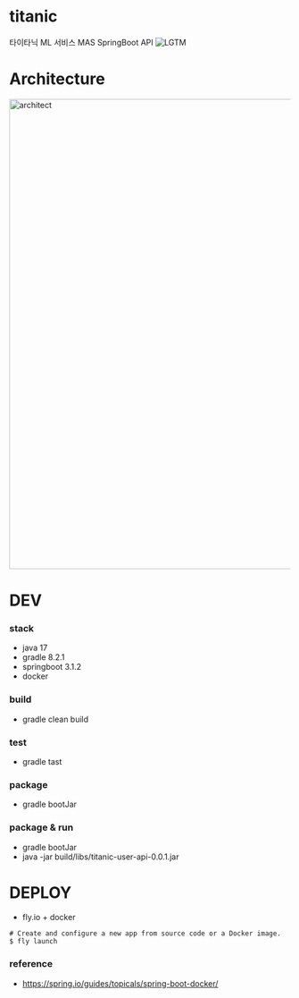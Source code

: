 # titanic
타이타닉 ML 서비스 MAS SpringBoot API
![LGTM](https://i.lgtm.fun/2j9q.gif)

# Architecture
<img width="841" alt="architect" src="https://github.com/jungssg/titanic/assets/131239981/8bb39af3-79e3-4894-9d81-d9998cc629de">

# DEV
### stack
- java 17
- gradle 8.2.1
- springboot 3.1.2
- docker
  
### build
- gradle clean build

### test
- gradle tast

### package
- gradle bootJar

### package & run
- gradle bootJar
- java -jar build/libs/titanic-user-api-0.0.1.jar

# DEPLOY
- fly.io + docker
```
# Create and configure a new app from source code or a Docker image.
$ fly launch
```

### reference
- https://spring.io/guides/topicals/spring-boot-docker/


